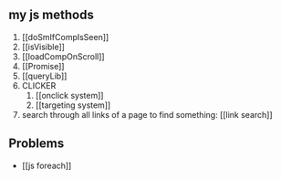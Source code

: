 ## my js methods
1. [[doSmIfCompIsSeen]]
2. [[isVisible]]
3. [[loadCompOnScroll]]
4. [[Promise]]
5. [[queryLib]]
6. CLICKER
	1. [[onclick system]]
	2. [[targeting system]]
7. search through all links of a page to find something: [[link search]]

## Problems
- [[js foreach]]
